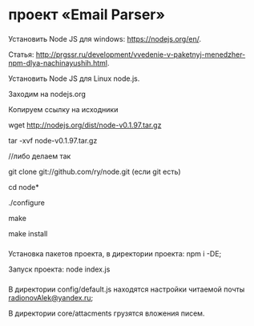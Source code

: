 #  проект «Email Parser» 
###
Установить Node JS для windows: https://nodejs.org/en/.

Статья: http://prgssr.ru/development/vvedenie-v-paketnyj-menedzher-npm-dlya-nachinayushih.html.

Установить Node JS для Linux node.js.

Заходим на nodejs.org

Копируем ссылку на исходники

wget http://nodejs.org/dist/node-v0.1.97.tar.gz

tar -xvf node-v0.1.97.tar.gz

//либо делаем так

git clone git://github.com/ry/node.git (если git есть)

cd node*

./configure

make

make install

###
Установка пакетов проекта, в директории проекта: npm i -DE;

Запуск проекта: node index.js

###
В директории config/default.js  находятся настройки читаемой почты radionovAlek@yandex.ru;

В директории core/attacments  грузятся вложения писем.
